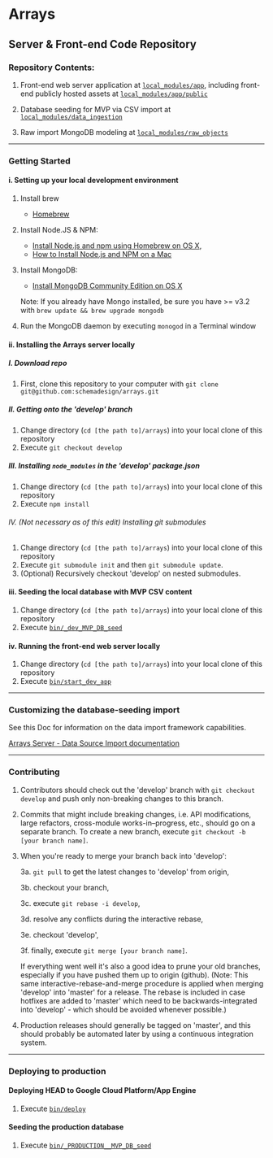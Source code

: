 # Arrays

## Server & Front-end Code Repository

### Repository Contents:

1. Front-end web server application at [`local_modules/app`](local_modules/app), including front-end publicly hosted assets at [`local_modules/app/public`](local_modules/app/public)

2. Database seeding for MVP via CSV import at [`local_modules/data_ingestion`](local_modules/data_ingestion)

3. Raw import MongoDB modeling at [`local_modules/raw_objects`](local_modules/raw_objects) 


---------------------

### Getting Started

#### i. Setting up your local development environment

1. Install brew

	* [Homebrew](http://brew.sh)

2. Install Node.JS & NPM: 
	* [Install Node.js and npm using Homebrew on OS X](https://changelog.com/install-node-js-with-homebrew-on-os-x/), 
	* [How to Install Node.js and NPM on a Mac](http://blog.teamtreehouse.com/install-node-js-npm-mac)

3. Install MongoDB: 
	* [Install MongoDB Community Edition on OS X](https://docs.mongodb.org/manual/tutorial/install-mongodb-on-os-x/)
	
    Note: If you already have Mongo installed, be sure you have >= v3.2 with `brew update && brew upgrade mongodb`
    
4. Run the MongoDB daemon by executing `monogod` in a Terminal window

#### ii. Installing the Arrays server locally

##### I. Download repo

1. First, clone this repository to your computer with `git clone git@github.com:schemadesign/arrays.git`

##### II. Getting onto the 'develop' branch

1. Change directory (`cd [the path to]/arrays`) into your local clone of this repository
2. Execute `git checkout develop`

##### III. Installing `node_modules` in the 'develop' package.json

1. Change directory (`cd [the path to]/arrays`) into your local clone of this repository
2. Execute `npm install`


###### IV. (Not necessary as of this edit) Installing git submodules

1. Change directory (`cd [the path to]/arrays`) into your local clone of this repository
2. Execute `git submodule init` and then `git submodule update`.
3. (Optional) Recursively checkout 'develop' on nested submodules.


#### iii. Seeding the local database with MVP CSV content

1. Change directory (`cd [the path to]/arrays`) into your local clone of this repository
2. Execute [`bin/_dev_MVP_DB_seed`](bin/_dev_MVP_DB_seed)


#### iv. Running the front-end web server locally

1. Change directory (`cd [the path to]/arrays`) into your local clone of this repository
2. Execute [`bin/start_dev_app`](bin/start_dev_app)


---------------------

### Customizing the database-seeding import

See this Doc for information on the data import framework capabilities.

[Arrays Server - Data Source Import documentation](https://docs.google.com/document/d/1wi93hWu-XtDxxbGrXZqZa0iQmXBV1f-MApUFt_R31eA)


---------------------

### Contributing
1. Contributors should check out the 'develop' branch with `git checkout develop` and push only non-breaking changes to this branch. 

2. Commits that might include breaking changes, i.e. API modifications, large refactors, cross-module works-in–progress, etc., should go on a separate branch. To create a new branch, execute `git checkout -b [your branch name]`. 

3. When you're ready to merge your branch back into 'develop':

	3a. `git pull` to get the latest changes to 'develop' from origin,

	3b. checkout your branch, 
	
	3c. execute `git rebase -i develop`, 
	
	3d. resolve any conflicts during the interactive rebase, 
	
	3e. checkout 'develop',
	
	3f. finally, execute `git merge [your branch name]`. 

	If everything went well it's also a good idea to prune your old branches, especially if you have pushed them up to origin (github). (Note: This same interactive-rebase-and-merge procedure is applied when merging 'develop' into 'master' for a release. The rebase is included in case hotfixes are added to 
	'master' which need to be backwards-integrated into 'develop' - which should be avoided whenever possible.) 

4. Production releases should generally be tagged on 'master', and this should probably be automated later by using a continuous integration system.


---------------------

### Deploying to production 

#### Deploying HEAD to Google Cloud Platform/App Engine

1. Execute [`bin/deploy`](bin/deploy)

#### Seeding the production database

1. Execute [`bin/_PRODUCTION__MVP_DB_seed`](bin/_PRODUCTION__MVP_DB_seed)
